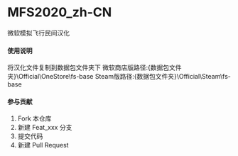 # MFS2020_zh-CN

微软模拟飞行民间汉化

#### 使用说明

将汉化文件复制到数据包文件夹下
微软商店版路径:{数据包文件夹}\Official\OneStore\fs-base
Steam版路径:{数据包文件夹}\Official\Steam\fs-base

#### 参与贡献

1.  Fork 本仓库
2.  新建 Feat_xxx 分支
3.  提交代码
4.  新建 Pull Request

